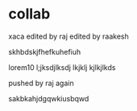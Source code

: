 # collab
xaca
edited by raj
edited by raakesh



skhbdskjfhefkuhefiuh

lorem10
l;jksdjlksdj
lkjklj
kjlkjlkds


pushed by raj again




sakbkahjdgqwkiusbqwd